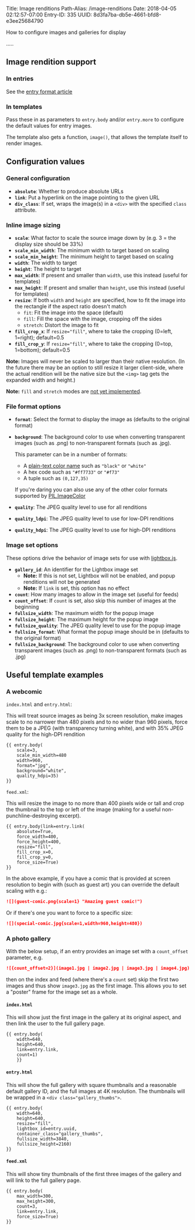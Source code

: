 Title: Image renditions
Path-Alias: /image-renditions
Date: 2018-04-05 02:12:57-07:00
Entry-ID: 335
UUID: 8d3fa7ba-db5e-4661-bfd8-e3ee25684790

How to configure images and galleries for display

.....


## Image rendition support

### In entries

See the [entry format article](/entry-format#image-renditions)

### In templates

Pass these in as parameters to `entry.body` and/or `entry.more` to configure
the default values for entry images.

The template also gets a function, `image()`, that allows the template itself to
render images.

## Configuration values

### General configuration

* **`absolute`**: Whether to produce absolute URLs
* **`link`**: Put a hyperlink on the image pointing to the given URL
* **`div_class`**: If set, wraps the image(s) in a `<div>` with the specified `class` attribute.

### Inline image sizing

* **`scale`**: What factor to scale the source image down by (e.g. 3 = the display size should be 33%)
* **`scale_min_width`**: The minimum width to target based on scaling
* **`scale_min_height`**: The minimum height to target based on scaling
* **`width`**: The width to target
* **`height`**: The height to target
* **`max_width`**: If present and smaller than `width`, use this instead (useful for templates)
* **`max_height`**: If present and smaller than `height`, use this instead (useful for templates)
* **`resize`**: If both `width` and `height` are specified, how to fit the image into the rectangle if the aspect ratio doesn't match
    * `fit`: Fit the image into the space (default)
    * `fill`: Fill the space with the image, cropping off the sides
    * `stretch`: Distort the image to fit
* **`fill_crop_x`**: If `resize="fill"`, where to take the cropping (0=left, 1=right); default=0.5
* **`fill_crop_y`**: If `resize="fill"`, where to take the cropping (0=top, 1=bottom); default=0.5

**Note:** Images will never be scaled to larger than their native resolution. (In the future there may be
an option to still resize it larger client-side, where the actual rendition will be the native size but the
`<img>` tag gets the expanded width and height.)

**Note:** `fill` and `stretch` modes are [not yet implemented](https://github.com/fluffy-critter/Publ/issues/9).

### File format options

* **`format`**: Select the format to display the image as (defaults to the original format)
* **`background`**: The background color to use when converting transparent images (such as .png) to non-transparent formats (such as .jpg).

    This parameter can be in a number of formats:

    * A [plain-text color name](https://github.com/python-pillow/Pillow/blob/5.1.0/src/PIL/ImageColor.py#L143m) such as `"black"` or `"white"`
    * A hex code such as `"#ff7733"` or `"#f73"`
    * A tuple such as `(0,127,35)`

    If you're daring you can also use any of the other color formats supported by [PIL.ImageColor](https://pillow.readthedocs.io/en/3.1.x/reference/ImageColor.html)

* **`quality`**: The JPEG quality level to use for all renditions
* **`quality_ldpi`**: The JPEG quality level to use for low-DPI renditions
* **`quality_hdpi`**: The JPEG quality level to use for high-DPI renditions

### Image set options

These options drive the behavior of image sets for use with [lightbox.js](http://www.lokeshdhakar.com/projects/lightbox2/).

* **`gallery_id`**: An identifier for the Lightbox image set
    * **Note:** If this is not set, Lightbox will not be enabled, and popup renditions will not be generated
    * **Note:** If `link` is set, this option has no effect
* **`count`**: How many images to allow in the image set (useful for feeds)
* **`count_offset`**: If `count` is set, also skip this number of images at the beginning
* **`fullsize_width`**: The maximum width for the popup image
* **`fullsize_height`**: The maximum height for the popup image
* **`fullsize_quality`**: The JPEG quality level to use for the popup image
* **`fullsize_format`**: What format the popup image should be in (defaults to the original format)
* **`fullsize_background`**: The background color to use when converting transparent images (such as .png) to non-transparent formats (such as .jpg)

## Useful template examples

### A webcomic

`index.html` and `entry.html`:

This will treat source images as being 3x screen resolution, make images scale to no narrower than 480 pixels and to no wider than 960 pixels,
force them to be a JPEG (with transparency turning white), and with 35% JPEG quality for the high-DPI rendition

```jinja
{{ entry.body(
    scale=3,
    scale_min_width=480
    width=960,
    format="jpg",
    background="white",
    quality_hdpi=35)
}}
```

`feed.xml`:

This will resize the image to no more than 400 pixels wide or tall and crop the thumbnail to the top or left
of the image (making for a useful non-punchline-destroying excerpt).

```jinja
{{ entry.body(link=entry.link(
    absolute=True,
    force_width=400,
    force_height=400,
    resize="fill",
    fill_crop_x=0,
    fill_crop_y=0,
    force_size=True)
}}
```

In the above example, if you have a comic that is provided at screen resolution to begin with (such as guest art) you can override the default scaling with e.g.:

```markdown
![](guest-comic.png{scale=1} "Amazing guest comic!")
```

Or if there's one you want to force to a specific size:

```markdown
![](special-comic.jpg{scale=1,width=960,height=480})
```

### A photo gallery

With the below setup, if an entry provides an image set with a `count_offset` parameter, e.g.

```markdown
![{count_offset=2}](image1.jpg | image2.jpg | image3.jpg | image4.jpg)
```

then on the index and feed (where there's a `count` set) skip the first two images and thus show `image3.jpg` as the first image. This allows you to set a "poster" frame for the image set as a whole.

#### `index.html`

This will show just the first image in the gallery at its original aspect, and then link the user to the full
gallery page.

```jinja
{{ entry.body(
    width=640,
    height=640,
    link=entry.link,
    count=1)
    }}
```

#### `entry.html`

This will show the full gallery with square thumbnails and a reasonable default gallery ID, and the full images at 4K resolution.
The thumbnails will be wrapped in a `<div class="gallery_thumbs">`.

```jinja
{{ entry.body(
    width=640,
    height=640,
    resize="fill",
    lightbox_id=entry.uuid,
    container_class="gallery_thumbs",
    fullsize_width=3840,
    fullsize_height=2160)
}}
```

#### `feed.xml`

This will show tiny thumbnails of the first three images of the gallery and will link to the full gallery page.

```jinja
{{ entry.body(
    max_width=300,
    max_height=300,
    count=3,
    link=entry.link,
    force_size=True)
}}
```

